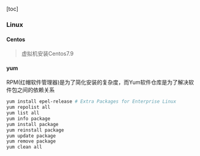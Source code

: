 [toc]

### Linux

#### Centos

> 虚拟机安装Centos7.9

#### yum

RPM(红帽软件管理器)是为了简化安装的复杂度，而Yum软件仓库是为了解决软件包之间的依赖关系

~~~bash
yum install epel-release # Extra Packages for Enterprise Linux
yum repolist all
yum list all
yum info package
yum install package
yum reinstall package
yum update package
yum remove package
yum clean all
~~~

